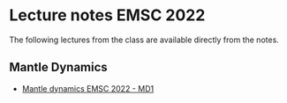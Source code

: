 # Lecture notes EMSC 2022

The following lectures from the class are available directly from the notes. 

## Mantle Dynamics

  - [Mantle dynamics EMSC 2022 - MD1](Lectures-MantleDynamics) 
